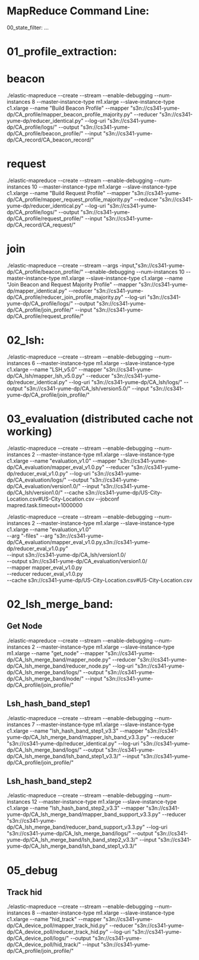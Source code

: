 MapReduce Command Line:
=======================

00_state_filter:
...


01_profile_extraction:
=====================
# beacon
./elastic-mapreduce --create --stream --enable-debugging --num-instances 8 --master-instance-type m1.xlarge --slave-instance-type c1.xlarge --name "Build Beacon Profile" --mapper "s3n://cs341-yume-dp/CA_profile/mapper_beacon_profile_majority.py" --reducer "s3n://cs341-yume-dp/reducer_identical.py" --log-uri "s3n://cs341-yume-dp/CA_profile/logs/" --output "s3n://cs341-yume-dp/CA_profile/beacon_profile/" --input "s3n://cs341-yume-dp/CA_record/CA_beacon_record/" 

# request
./elastic-mapreduce --create --stream --enable-debugging --num-instances 10 --master-instance-type m1.xlarge --slave-instance-type c1.xlarge --name "Build Request Profile" --mapper "s3n://cs341-yume-dp/CA_profile/mapper_request_profile_majority.py" --reducer "s3n://cs341-yume-dp/reducer_identical.py" --log-uri "s3n://cs341-yume-dp/CA_profile/logs/" --output "s3n://cs341-yume-dp/CA_profile/request_profile/" --input "s3n://cs341-yume-dp/CA_record/CA_request/" 


# join
./elastic-mapreduce --create --stream --args -input,"s3n://cs341-yume-dp/CA_profile/beacon_profile/" --enable-debugging --num-instances 10 --master-instance-type m1.xlarge --slave-instance-type c1.xlarge --name "Join Beacon and Request Majority Profile" --mapper "s3n://cs341-yume-dp/mapper_identical.py" --reducer "s3n://cs341-yume-dp/CA_profile/reducer_join_profile_majority.py" --log-uri "s3n://cs341-yume-dp/CA_profile/logs/" --output "s3n://cs341-yume-dp/CA_profile/join_profile/" --input "s3n://cs341-yume-dp/CA_profile/request_profile/" 




02_lsh:
==========
./elastic-mapreduce --create --stream --enable-debugging --num-instances 6 --master-instance-type m1.xlarge --slave-instance-type c1.xlarge --name "LSH_v5.0" --mapper "s3n://cs341-yume-dp/CA_lsh/mapper_lsh_v5.0.py" --reducer "s3n://cs341-yume-dp/reducer_identical.py" --log-uri "s3n://cs341-yume-dp/CA_lsh/logs/" --output "s3n://cs341-yume-dp/CA_lsh/version5.0/" --input "s3n://cs341-yume-dp/CA_profile/join_profile/" 


03_evaluation  (distributed cache not working)
============
./elastic-mapreduce --create --stream --enable-debugging --num-instances 2 --master-instance-type m1.xlarge --slave-instance-type c1.xlarge --name "evaluation_v1.0" --mapper "s3n://cs341-yume-dp/CA_evaluation/mapper_eval_v1.0.py" --reducer "s3n://cs341-yume-dp/reducer_eval_v1.0.py" --log-uri "s3n://cs341-yume-dp/CA_evaluation/logs/" --output "s3n://cs341-yume-dp/CA_evaluation/version1.0/" --input "s3n://cs341-yume-dp/CA_lsh/version1.0/" --cache s3n://cs341-yume-dp/US-City-Location.csv#US-City-Location.csv --jobconf mapred.task.timeout=1000000




./elastic-mapreduce --create --stream --enable-debugging --num-instances 2 --master-instance-type m1.xlarge --slave-instance-type c1.xlarge --name "evaluation_v1.0" \
   --arg "-files" --arg "s3n://cs341-yume-dp/CA_evaluation/mapper_eval_v1.0.py,s3n://cs341-yume-dp/reducer_eval_v1.0.py" \
   --input s3n://cs341-yume-dp/CA_lsh/version1.0/ \
   --output s3n://cs341-yume-dp/CA_evaluation/version1.0/ \
   --mapper mapper_eval_v1.0.py \
   --reducer reducer_eval_v1.0.py \
   --cache s3n://cs341-yume-dp/US-City-Location.csv#US-City-Location.csv





02_lsh_merge_band:
=========================
Get Node
--------
./elastic-mapreduce --create --stream --enable-debugging --num-instances 2 --master-instance-type m1.xlarge --slave-instance-type m1.xlarge --name "get_node" --mapper "s3n://cs341-yume-dp/CA_lsh_merge_band/mapper_node.py" --reducer "s3n://cs341-yume-dp/CA_lsh_merge_band/reducer_node.py" --log-uri "s3n://cs341-yume-dp/CA_lsh_merge_band/logs/" --output "s3n://cs341-yume-dp/CA_lsh_merge_band/node/" --input "s3n://cs341-yume-dp/CA_profile/join_profile/" 


Lsh_hash_band_step1
--------------------
./elastic-mapreduce --create --stream --enable-debugging --num-instances 7 --master-instance-type m1.xlarge --slave-instance-type c1.xlarge --name "lsh_hash_band_step1_v3.3" --mapper "s3n://cs341-yume-dp/CA_lsh_merge_band/mapper_lsh_band_v3.3.py" --reducer "s3n://cs341-yume-dp/reducer_identical.py" --log-uri "s3n://cs341-yume-dp/CA_lsh_merge_band/logs/" --output "s3n://cs341-yume-dp/CA_lsh_merge_band/lsh_band_step1_v3.3/" --input "s3n://cs341-yume-dp/CA_profile/join_profile/" 


Lsh_hash_band_step2
--------------------
./elastic-mapreduce --create --stream --enable-debugging --num-instances 12 --master-instance-type m1.xlarge --slave-instance-type c1.xlarge --name "lsh_hash_band_step2_v3.3" --mapper "s3n://cs341-yume-dp/CA_lsh_merge_band/mapper_band_support_v3.3.py" --reducer "s3n://cs341-yume-dp/CA_lsh_merge_band/reducer_band_support_v3.3.py" --log-uri "s3n://cs341-yume-dp/CA_lsh_merge_band/logs/" --output "s3n://cs341-yume-dp/CA_lsh_merge_band/lsh_band_step2_v3.3/" --input "s3n://cs341-yume-dp/CA_lsh_merge_band/lsh_band_step1_v3.3/"


05_debug
==============
Track hid
---------
./elastic-mapreduce --create --stream --enable-debugging --num-instances 8 --master-instance-type m1.xlarge --slave-instance-type c1.xlarge --name "hid_track" --mapper "s3n://cs341-yume-dp/CA_device_poll/mapper_track_hid.py" --reducer "s3n://cs341-yume-dp/CA_device_poll/reducer_track_hid.py" --log-uri "s3n://cs341-yume-dp/CA_device_poll/logs/" --output "s3n://cs341-yume-dp/CA_device_poll/hid_track/" --input "s3n://cs341-yume-dp/CA_profile/join_profile/" 